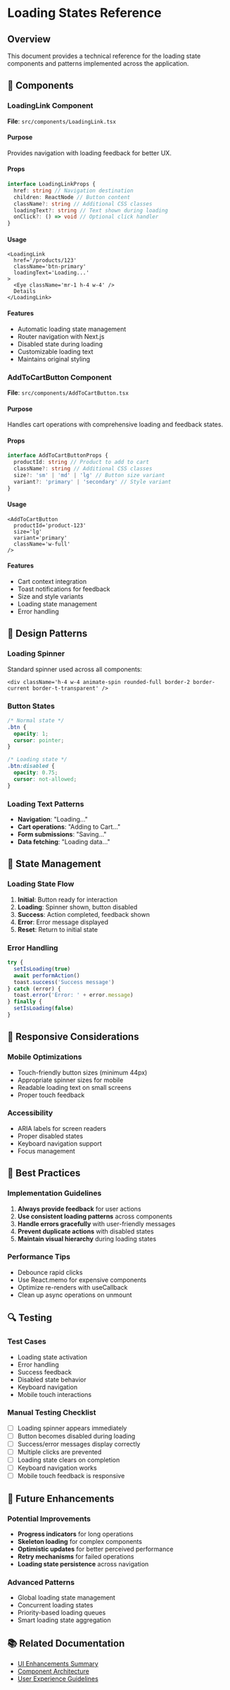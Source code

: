 # Loading States Reference

## Overview

This document provides a technical reference for the loading state components and patterns implemented across the application.

## 🔧 Components

### LoadingLink Component

**File**: `src/components/LoadingLink.tsx`

#### Purpose

Provides navigation with loading feedback for better UX.

#### Props

```typescript
interface LoadingLinkProps {
  href: string // Navigation destination
  children: ReactNode // Button content
  className?: string // Additional CSS classes
  loadingText?: string // Text shown during loading
  onClick?: () => void // Optional click handler
}
```

#### Usage

```tsx
<LoadingLink
  href='/products/123'
  className='btn-primary'
  loadingText='Loading...'
>
  <Eye className='mr-1 h-4 w-4' />
  Details
</LoadingLink>
```

#### Features

- Automatic loading state management
- Router navigation with Next.js
- Disabled state during loading
- Customizable loading text
- Maintains original styling

### AddToCartButton Component

**File**: `src/components/AddToCartButton.tsx`

#### Purpose

Handles cart operations with comprehensive loading and feedback states.

#### Props

```typescript
interface AddToCartButtonProps {
  productId: string // Product to add to cart
  className?: string // Additional CSS classes
  size?: 'sm' | 'md' | 'lg' // Button size variant
  variant?: 'primary' | 'secondary' // Style variant
}
```

#### Usage

```tsx
<AddToCartButton
  productId='product-123'
  size='lg'
  variant='primary'
  className='w-full'
/>
```

#### Features

- Cart context integration
- Toast notifications for feedback
- Size and style variants
- Loading state management
- Error handling

## 🎨 Design Patterns

### Loading Spinner

Standard spinner used across all components:

```tsx
<div className='h-4 w-4 animate-spin rounded-full border-2 border-current border-t-transparent' />
```

### Button States

```css
/* Normal state */
.btn {
  opacity: 1;
  cursor: pointer;
}

/* Loading state */
.btn:disabled {
  opacity: 0.75;
  cursor: not-allowed;
}
```

### Loading Text Patterns

- **Navigation**: "Loading..."
- **Cart operations**: "Adding to Cart..."
- **Form submissions**: "Saving..."
- **Data fetching**: "Loading data..."

## 🔄 State Management

### Loading State Flow

1. **Initial**: Button ready for interaction
2. **Loading**: Spinner shown, button disabled
3. **Success**: Action completed, feedback shown
4. **Error**: Error message displayed
5. **Reset**: Return to initial state

### Error Handling

```typescript
try {
  setIsLoading(true)
  await performAction()
  toast.success('Success message')
} catch (error) {
  toast.error('Error: ' + error.message)
} finally {
  setIsLoading(false)
}
```

## 📱 Responsive Considerations

### Mobile Optimizations

- Touch-friendly button sizes (minimum 44px)
- Appropriate spinner sizes for mobile
- Readable loading text on small screens
- Proper touch feedback

### Accessibility

- ARIA labels for screen readers
- Proper disabled states
- Keyboard navigation support
- Focus management

## 🎯 Best Practices

### Implementation Guidelines

1. **Always provide feedback** for user actions
2. **Use consistent loading patterns** across components
3. **Handle errors gracefully** with user-friendly messages
4. **Prevent duplicate actions** with disabled states
5. **Maintain visual hierarchy** during loading states

### Performance Tips

- Debounce rapid clicks
- Use React.memo for expensive components
- Optimize re-renders with useCallback
- Clean up async operations on unmount

## 🔍 Testing

### Test Cases

- Loading state activation
- Error handling
- Success feedback
- Disabled state behavior
- Keyboard navigation
- Mobile touch interactions

### Manual Testing Checklist

- [ ] Loading spinner appears immediately
- [ ] Button becomes disabled during loading
- [ ] Success/error messages display correctly
- [ ] Multiple clicks are prevented
- [ ] Loading state clears on completion
- [ ] Keyboard navigation works
- [ ] Mobile touch feedback is responsive

## 🚀 Future Enhancements

### Potential Improvements

- **Progress indicators** for long operations
- **Skeleton loading** for complex components
- **Optimistic updates** for better perceived performance
- **Retry mechanisms** for failed operations
- **Loading state persistence** across navigation

### Advanced Patterns

- Global loading state management
- Concurrent loading states
- Priority-based loading queues
- Smart loading state aggregation

## 📚 Related Documentation

- [UI Enhancements Summary](./ui-enhancements-summary.md)
- [Component Architecture](./component-architecture.md)
- [User Experience Guidelines](./ux-guidelines.md)

